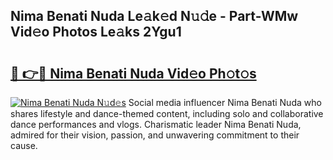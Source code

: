 ## Nima Benati Nuda Le𝚊k𝚎d N𝚞𝚍e - Part-WMw Vid𝚎o Photos Le𝚊ks 2Ygu1

# <h2><a href="http://fbf1xrx.evod.top/?m=Nima+Benati+Nuda">🔗 👉🔴 Nima Benati Nuda Vid𝚎o Ph𝚘t𝚘s</a></h2>

[![Nima Benati Nuda N𝚞d𝚎s](https://i.imgur.com/8V9OHl7.gif)](http://fbf1xrx.evod.top/?m=Nima+Benati+Nuda)
Social media influencer Nima Benati Nuda who shares lifestyle and dance-themed content, including solo and collaborative dance performances and vlogs. Charismatic leader Nima Benati Nuda, admired for their vision, passion, and unwavering commitment to their cause. 
